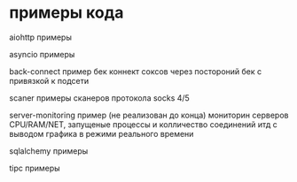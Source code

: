 # примеры кода

aiohttp примеры

asyncio примеры

back-connect пример бек коннект соксов через постороний бек с привязкой к подсети

scaner примеры сканеров протокола socks 4/5

server-monitoring пример (не реализован до конца) мониторин серверов CPU/RAM/NET, запущеные процессы и 
колличество соединений итд с выводом графика в режими реального времени

sqlalchemy примеры

tipc примеры